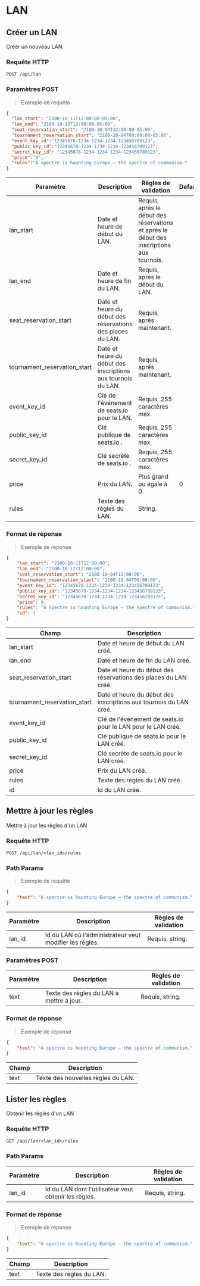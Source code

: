 # LAN

## Créer un LAN

Créer un nouveau LAN.

### Requête HTTP

`POST /api/lan`

### Paramètres POST

> Exemple de requête

```json
{
  "lan_start": "2100-10-11T12:00:00-05:00",
  "lan_end": "2100-10-12T12:00:00-05:00",
  "seat_reservation_start": "2100-10-04T12:00:00-05:00",
  "tournament_reservation_start": "2100-10-04T00:00:00-05:00",
  "event_key_id":"12345678-1234-1234-1234-123456789123",
  "public_key_id":"12345678-1234-1234-1234-123456789123",
  "secret_key_id": "12345678-1234-1234-1234-123456789123",
  "price":"0",
  "rules":"A spectre is haunting Europe – the spectre of communism."
}

```

Paramètre | Description | Règles de validation | Defaut
--------- | ----------- | -------------------- | ------
lan_start | Date et heure de début du LAN. | Requis, après le début des réservations et après le début des inscriptions aux tournois. |
lan_end | Date et heure de fin du LAN. | Requis, après le début du LAN. | 
seat_reservation_start | Date et heure du début des réservations des places du LAN. | Requis, après maintenant. |
tournament_reservation_start| Date et heure du début des inscriptions aux tournois du LAN. | Requis, après maintenant. |
event_key_id | Clé de l'événement de seats.io pour le LAN. | Requis, 255 caractères max. |
public_key_id | Clé publique de seats.io . | Requis, 255 caractères max. |
secret_key_id | Clé secrète de seats.io . | Requis, 255 caractères max. |
price | Prix du LAN. | Plus grand ou égale à 0. | 0
rules | Texte des règles du LAN. | String. |

### Format de réponse

> Exemple de réponse

```json
{
    "lan_start": "2100-10-11T12:00:00",
    "lan_end": "2100-10-12T12:00:00",
    "seat_reservation_start": "2100-10-04T12:00:00",
    "tournament_reservation_start": "2100-10-04T00:00:00",
    "event_key_id": "12345678-1234-1234-1234-123456789123",
    "public_key_id": "12345678-1234-1234-1234-123456789123",
    "secret_key_id": "12345678-1234-1234-1234-123456789123",
    "price": 0,
    "rules": "A spectre is haunting Europe – the spectre of communism.",
    "id": 1
}

```

Champ | Description
--------- | -----------
lan_start | Date et heure de début du LAN créé.
lan_end | Date et heure de fin du LAN créé.
seat_reservation_start | Date et heure du début des réservations des places du LAN créé.
tournament_reservation_start | Date et heure du début des inscriptions aux tournois du LAN créé.
event_key_id | Clé de l'événement de seats.io pour le LAN pour le LAN créé.
public_key_id | Clé publique de seats.io pour le LAN créé.
secret_key_id | Clé secrète de seats.io pour le LAN créé.
price| Prix du LAN créé.
rules | Texte des règles du LAN créé.
id | Id du LAN créé.

## Mettre à jour les règles

Mettre à jour les règles d'un LAN

### Requête HTTP

`POST /api/lan/<lan_id>/rules`

### Path Params

> Exemple de requête

```json
{
	"text": "A spectre is haunting Europe – the spectre of communism."
}

```

Paramètre | Description | Règles de validation
--------- | ----------- | --------------------
lan_id | Id du LAN où l'administrateur veut modifier les règles. | Requis, string.

### Paramètres POST

Paramètre | Description | Règles de validation
--------- | ----------- | --------------------
text | Texte des règles du LAN à mettre à jour. | Requis, string.

### Format de réponse

> Exemple de réponse

```json
{
    "text": "A spectre is haunting Europe – the spectre of communism."
}

```

Champ | Description
--------- | -----------
text | Texte des nouvelles règles du LAN.

## Lister les règles

Obtenir les règles d'un LAN

### Requête HTTP

`GET /api/lan/<lan_id>/rules`

### Path Params

Paramètre | Description | Règles de validation
--------- | ----------- | --------------------
lan_id | Id du LAN dont l'utilisateur veut obtenir les règles. | Requis, string.

### Format de réponse

> Exemple de réponse

```json
{
    "text": "A spectre is haunting Europe – the spectre of communism."
}

```

Champ | Description
--------- | -----------
text | Texte des règles du LAN.
